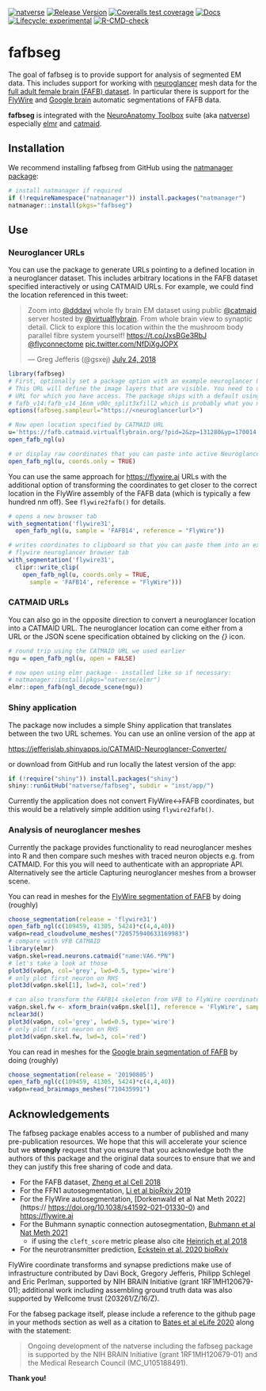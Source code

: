 <!-- badges: start -->
[![natverse](https://img.shields.io/badge/natverse-Part%20of%20the%20natverse-a241b6)](https://natverse.github.io)
[![Release Version](https://img.shields.io/github/release/natverse/fafbseg.svg)](https://github.com/natverse/fafbseg/releases/latest) 
[![Coveralls test coverage](https://coveralls.io/repos/github/natverse/fafbseg/badge.svg)](https://coveralls.io/r/natverse/fafbseg?branch=master)
[![Docs](https://img.shields.io/badge/docs-100%25-brightgreen.svg)](https://natverse.github.io/fafbseg/reference/)
[![Lifecycle: experimental](https://img.shields.io/badge/lifecycle-experimental-orange.svg)](https://www.tidyverse.org/lifecycle/#experimental)
[![R-CMD-check](https://github.com/natverse/fafbseg/workflows/R-CMD-check/badge.svg)](https://github.com/natverse/fafbseg/actions)
<!-- badges: end -->

# fafbseg

The goal of fafbseg is to provide support for analysis of segmented EM data. 
This includes support for working with [neuroglancer](https://github.com/google/neuroglancer)
mesh data for the [full adult female brain (FAFB) dataset](http://temca2data.org/). 
In particular there is support for the [FlyWire](https://flywire.ai/)
and [Google brain](http://fafb-ffn1.storage.googleapis.com/landing.html) automatic
segmentations of FAFB data.

**fafbseg** is integrated with the [NeuroAnatomy Toolbox](https://github.com/natverse/nat)
suite (aka [natverse](http://natverse.org)) especially [elmr](https://github.com/natverse/elmr) and [catmaid](https://github.com/natverse/rcatmaid).

## Installation

We recommend installing fafbseg from GitHub using the [natmanager package]():

``` r
# install natmanager if required
if (!requireNamespace("natmanager")) install.packages("natmanager")
natmanager::install(pkgs="fafbseg")
```

## Use
### Neuroglancer URLs

You can use the package to generate URLs pointing to a defined location in 
a neuroglancer dataset. This includes arbitrary locations in the FAFB dataset 
specified interactively or using CATMAID URLs. For example, we could find the 
location referenced in this tweet:

<blockquote class="twitter-tweet" data-lang="en"><p lang="en" dir="ltr">Zoom into <a href="https://twitter.com/dddavi?ref_src=twsrc%5Etfw">@dddavi</a> whole fly brain EM dataset using public <a href="https://twitter.com/catmaid?ref_src=twsrc%5Etfw">@catmaid</a> server hosted by <a href="https://twitter.com/virtualflybrain?ref_src=twsrc%5Etfw">@virtualflybrain</a>. From whole brain view to synaptic detail. Click to explore this location within the the mushroom body parallel fibre system yourself! <a href="https://t.co/JxsBGe3RbJ">https://t.co/JxsBGe3RbJ</a> <a href="https://twitter.com/flyconnectome?ref_src=twsrc%5Etfw">@flyconnectome</a> <a href="https://t.co/NfDiXgJOPX">pic.twitter.com/NfDiXgJOPX</a></p>&mdash; Greg Jefferis (@gsxej) <a href="https://twitter.com/gsxej/status/1021743042296983552?ref_src=twsrc%5Etfw">July 24, 2018</a></blockquote>
<script async src="https://platform.twitter.com/widgets.js" charset="utf-8"></script>

```r
library(fafbseg)
# First, optionally set a package option with an example neuroglancer URL for your dataset.
# This URL will define the image layers that are visible. You need to use an
# URL for which you have access. The package ships with a default using segmentation
# fafb_v14:fafb_v14_16nm_v00c_split3xfill2 which is probably what you need.
options(fafbseg.sampleurl="https://<neuroglancerlurl>")

# Now open location specified by CATMAID URL
u='https://fafb.catmaid.virtualflybrain.org/?pid=2&zp=131280&yp=170014.98879622458&xp=426584.81386896875&tool=navigator&sid0=2&s0=-1'
open_fafb_ngl(u)

# or display raw coordinates that you can paste into active Neuroglancer session
open_fafb_ngl(u, coords.only = TRUE)
```

You can use the same approach for https://flywire.ai URLs with the additional
option of transforming the coordinates to get closer to the correct location in 
the FlyWire assembly of the FAFB data (which is typically a few hundred nm off).
See `flywire2fafb()` for details.

```r
# opens a new browser tab
with_segmentation('flywire31', 
  open_fafb_ngl(u, sample = 'FAFB14', reference = "FlyWire"))

# writes coordinates to clipboard so that you can paste them into an existings
# flywire neuroglancer browser tab
with_segmentation('flywire31', 
  clipr::write_clip(
    open_fafb_ngl(u, coords.only = TRUE, 
      sample = 'FAFB14', reference = "FlyWire")))
```

### CATMAID URLs

You can also go in the opposite direction to convert a neuroglancer location
into a CATMAID URL. The neuroglancer location can come either from a URL or the
JSON scene specification obtained by clicking on the *{}* icon.

```r
# round trip using the CATMAID URL we used earlier
ngu = open_fafb_ngl(u, open = FALSE)

# now open using elmr package - installed like so if necessary: 
# natmanager::install(pkgs="natverse/elmr")
elmr::open_fafb(ngl_decode_scene(ngu))
```
### Shiny application

The package now includes a simple Shiny application that translates between the
two URL schemes. You can use an online version of the app at 

https://jefferislab.shinyapps.io/CATMAID-Neuroglancer-Converter/

or download from GitHub and run locally the latest version of the app:

```r
if (!require("shiny")) install.packages("shiny")
shiny::runGitHub("natverse/fafbseg", subdir = "inst/app/")
```

Currently the application does not convert FlyWire<->FAFB coordinates, but this
would be a relatively simple addition using `flywire2fafb()`.

### Analysis of neuroglancer meshes
Currently the package provides functionality to read neuroglancer meshes into
R and then compare such meshes with traced neuron objects e.g. from CATMAID. 
For this you will need to authenticate with an appropriate API. Alternatively
see the article Capturing neuroglancer meshes from a browser scene.

You can read in meshes for the [FlyWire segmentation of FAFB](https://flywire.ai/)
by doing (roughly)

```r
choose_segmentation(release = 'flywire31')
open_fafb_ngl(c(109459, 41305, 5424)*c(4,4,40))
va6pn=read_cloudvolume_meshes("720575940633169983")
# compare with VFB CATMAID
library(elmr)
va6pn.skel=read.neurons.catmaid("name:VA6.*PN")
# let's take a look at those
plot3d(va6pn, col='grey', lwd=0.5, type='wire')
# only plot first neuron on RHS
plot3d(va6pn.skel[1], lwd=3, col='red')

# can also transform the FAFB14 skeleton from VFB to FlyWire coordinates
va6pn.skel.fw <- xform_brain(va6pn.skel[1], reference = 'FlyWire', sample='FAFB14')
nclear3d()
plot3d(va6pn, col='grey', lwd=0.5, type='wire')
# only plot first neuron on RHS
plot3d(va6pn.skel.fw, lwd=3, col='red')
```

You can read in meshes for the [Google brain segmentation of FAFB](http://fafb-ffn1.storage.googleapis.com/landing.html) by doing (roughly)

```r
choose_segmentation(release = '20190805')
open_fafb_ngl(c(109459, 41305, 5424)*c(4,4,40))
va6pn=read_brainmaps_meshes("710435991")
```

## Acknowledgements

The fafbseg package enables access to a number of published and many pre-publication 
resources. We hope that this will accelerate your science but we **strongly**
request that you ensure that you acknowledge both the authors of this package
and the original data sources to ensure that we and they can justify this free
sharing of code and data.

* For the FAFB dataset, [Zheng et al Cell 2018](https://www.cell.com/cell/fulltext/S0092-8674(18)30787-6)
* For the FFN1 autosegmentation, [Li et al bioRxiv 2019](https://www.biorxiv.org/content/10.1101/605634v3)
* For the FlyWire autosegmentation, [Dorkenwald et al Nat Meth 2022](https:// https://doi.org/10.1038/s41592-021-01330-0) and https://flywire.ai
* For the Buhmann synaptic connection autosegmentation, [Buhmann et al Nat Meth 2021](https://doi.org/10.1038/s41592-021-01183-7)
  * if using the `cleft_score` metric please also cite [Heinrich et al 2018](https://link.springer.com/chapter/10.1007%2F978-3-030-00934-2_36) 
* For the neurotransmitter prediction, [Eckstein et al. 2020 bioRxiv](https://www.biorxiv.org/content/10.1101/2020.06.12.148775v1)

FlyWire coordinate transforms and synapse predictions make use of infrastructure
contributed by Davi Bock, Gregory Jefferis, Philipp Schlegel and Eric Perlman,
supported by NIH BRAIN Initiative (grant 1RF1MH120679-01); additional work
including assembling ground truth data was also supported by Wellcome trust
(203261/Z/16/Z). 

For the fabseg package itself, please include a reference to the github page
in your methods section as well as a citation to [Bates et al eLife 2020](https://doi.org/10.7554/eLife.53350) along with the statement:

> Ongoing development of the natverse including the fafbseg package is supported 
by the NIH BRAIN Initiative (grant 1RF1MH120679-01) and the Medical Research Council (MC_U105188491).

**Thank you!**
